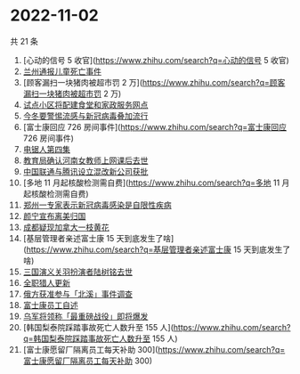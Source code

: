 # 2022-11-02

共 21 条

<!-- BEGIN ZHIHUSEARCH -->
<!-- 最后更新时间 Wed Nov 02 2022 21:56:58 GMT+0800 (China Standard Time) -->
1. [心动的信号 5 收官](https://www.zhihu.com/search?q=心动的信号 5 收官)
1. [兰州通报儿童死亡事件](https://www.zhihu.com/search?q=兰州通报儿童死亡事件)
1. [顾客漏扫一块猪肉被超市罚 2 万](https://www.zhihu.com/search?q=顾客漏扫一块猪肉被超市罚 2 万)
1. [试点小区将配建食堂和家政服务网点](https://www.zhihu.com/search?q=试点小区将配建食堂和家政服务网点)
1. [今冬要警惕流感与新冠病毒叠加流行](https://www.zhihu.com/search?q=今冬要警惕流感与新冠病毒叠加流行)
1. [富士康回应 726 房间事件](https://www.zhihu.com/search?q=富士康回应 726 房间事件)
1. [电锯人第四集](https://www.zhihu.com/search?q=电锯人第四集)
1. [教育局确认河南女教师上网课后去世](https://www.zhihu.com/search?q=教育局确认河南女教师上网课后去世)
1. [中国联通与腾讯设立混改新公司获批](https://www.zhihu.com/search?q=中国联通与腾讯设立混改新公司获批)
1. [多地 11 月起核酸检测需自费](https://www.zhihu.com/search?q=多地 11 月起核酸检测需自费)
1. [郑州一专家表示新冠病毒感染是自限性疾病](https://www.zhihu.com/search?q=郑州一专家表示新冠病毒感染是自限性疾病)
1. [颜宁宣布离美归国](https://www.zhihu.com/search?q=颜宁宣布离美归国)
1. [成都疑现加拿大一枝黄花](https://www.zhihu.com/search?q=成都疑现加拿大一枝黄花)
1. [基层管理者亲述富士康 15 天到底发生了啥](https://www.zhihu.com/search?q=基层管理者亲述富士康 15 天到底发生了啥)
1. [三国演义关羽扮演者陆树铭去世](https://www.zhihu.com/search?q=三国演义关羽扮演者陆树铭去世)
1. [全职猎人更新](https://www.zhihu.com/search?q=全职猎人更新)
1. [俄方获准参与「北溪」事件调查](https://www.zhihu.com/search?q=俄方获准参与「北溪」事件调查)
1. [富士康员工自述](https://www.zhihu.com/search?q=富士康员工自述)
1. [乌军将领称「最重磅战役」即将爆发](https://www.zhihu.com/search?q=乌军将领称「最重磅战役」即将爆发)
1. [韩国梨泰院踩踏事故死亡人数升至 155 人](https://www.zhihu.com/search?q=韩国梨泰院踩踏事故死亡人数升至 155 人)
1. [富士康愿留厂隔离员工每天补助 300](https://www.zhihu.com/search?q=富士康愿留厂隔离员工每天补助 300)
<!-- END ZHIHUSEARCH -->
